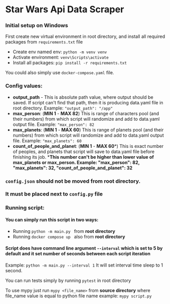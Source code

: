 # Star Wars Api Data Scraper

### Initial setup on Windows
First create new virtual environment in root directory, and install all required packages from `requirements.txt` file

- Create env named env: `python -m venv venv `
- Activate environment: `venv\Scripts\activate`
- Install all packages: `pip install -r requirements.txt`

You could also simply use `docker-compose.yaml` file.

### Config values:

- **output_path** - This is absolute path value, where output should be saved. If script can't find that path, then it is producing data.yaml file in root directory. Example: `"output_path": "/app"`
- **max_person**: (**MIN 1** - **MAX 82**) This is range of characters pool (and their numbers) from which script will randomize and add to data.yaml output file. Example: `"max_person": 82`
- **max_planets**: (**MIN 1** - **MAX 60**) This is range of planets pool (and their numbers) from which script will randomize and add to data.yaml output file. Example: `"max_planets": 60`
- **count_of_people_and_planet**: (**MIN 1** - **MAX 60***) This is exact number of peoples, and planets that script will save to data.yaml file before finishing its job. ***This number can't be higher than lower value of max_planets or max_person. Example: "max_person": 82, "max_planets": 32, "count_of_people_and_planet": 32** 

### `config.json` should not be moved from root directory.<br/><br/> It must be placed next to `config.py` file

### Running script:

#### You can simply run this script in two ways:

- Running `python -m main.py ` from **root directory**
- Running `docker compose up ` also from **root directory**

#### Script does have command line argument `--interval` which is set to 5 by default and it set number of seconds between each script iteration
Example:
`python -m main.py --interval 1` It will set interval time sleep to 1 second.

You can run tests simply by running `pytest` in root directory

To use mypy just run `mypy <file_name>` from **source directory** where file_name value is equal to python file name example: `mypy script.py`
 